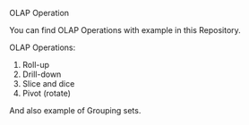 OLAP Operation

You can find OLAP Operations with example in this Repository.

OLAP Operations:
1.	Roll-up
2.	Drill-down
3.	Slice and dice
4.	Pivot (rotate)

And also example of Grouping sets.
